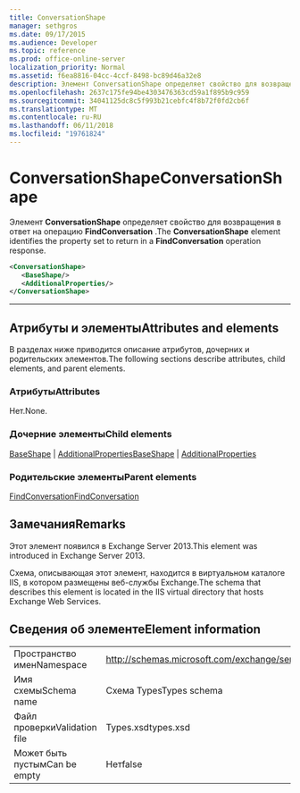 ```yaml
---
title: ConversationShape
manager: sethgros
ms.date: 09/17/2015
ms.audience: Developer
ms.topic: reference
ms.prod: office-online-server
localization_priority: Normal
ms.assetid: f6ea8816-04cc-4ccf-8498-bc89d46a32e8
description: Элемент ConversationShape определяет свойство для возвращения в ответ на операцию FindConversation.
ms.openlocfilehash: 2637c175fe94be4303476363cd59a1f895b9c959
ms.sourcegitcommit: 34041125dc8c5f993b21cebfc4f8b72f0fd2cb6f
ms.translationtype: MT
ms.contentlocale: ru-RU
ms.lasthandoff: 06/11/2018
ms.locfileid: "19761824"
---
```

# <a name="conversationshape"></a><span data-ttu-id="def8a-103">ConversationShape</span><span class="sxs-lookup"><span data-stu-id="def8a-103">ConversationShape</span></span>

<span data-ttu-id="def8a-104">Элемент **ConversationShape** определяет свойство для возвращения в ответ на операцию **FindConversation** .</span><span class="sxs-lookup"><span data-stu-id="def8a-104">The **ConversationShape** element identifies the property set to return in a **FindConversation** operation response.</span></span> 
  
```XML
<ConversationShape>
   <BaseShape/>
   <AdditionalProperties/>
</ConversationShape>
```

 ****
## <a name="attributes-and-elements"></a><span data-ttu-id="def8a-105">Атрибуты и элементы</span><span class="sxs-lookup"><span data-stu-id="def8a-105">Attributes and elements</span></span>

<span data-ttu-id="def8a-106">В разделах ниже приводится описание атрибутов, дочерних и родительских элементов.</span><span class="sxs-lookup"><span data-stu-id="def8a-106">The following sections describe attributes, child elements, and parent elements.</span></span>
  
### <a name="attributes"></a><span data-ttu-id="def8a-107">Атрибуты</span><span class="sxs-lookup"><span data-stu-id="def8a-107">Attributes</span></span>

<span data-ttu-id="def8a-108">Нет.</span><span class="sxs-lookup"><span data-stu-id="def8a-108">None.</span></span>
  
### <a name="child-elements"></a><span data-ttu-id="def8a-109">Дочерние элементы</span><span class="sxs-lookup"><span data-stu-id="def8a-109">Child elements</span></span>

<span data-ttu-id="def8a-110">[BaseShape](baseshape.md) | [AdditionalProperties](additionalproperties.md)</span><span class="sxs-lookup"><span data-stu-id="def8a-110">[BaseShape](baseshape.md) | [AdditionalProperties](additionalproperties.md)</span></span>
  
### <a name="parent-elements"></a><span data-ttu-id="def8a-111">Родительские элементы</span><span class="sxs-lookup"><span data-stu-id="def8a-111">Parent elements</span></span>

[<span data-ttu-id="def8a-112">FindConversation</span><span class="sxs-lookup"><span data-stu-id="def8a-112">FindConversation</span></span>](findconversation.md)
  
## <a name="remarks"></a><span data-ttu-id="def8a-113">Замечания</span><span class="sxs-lookup"><span data-stu-id="def8a-113">Remarks</span></span>

<span data-ttu-id="def8a-114">Этот элемент появился в Exchange Server 2013.</span><span class="sxs-lookup"><span data-stu-id="def8a-114">This element was introduced in Exchange Server 2013.</span></span>
  
<span data-ttu-id="def8a-115">Схема, описывающая этот элемент, находится в виртуальном каталоге IIS, в котором размещены веб-службы Exchange.</span><span class="sxs-lookup"><span data-stu-id="def8a-115">The schema that describes this element is located in the IIS virtual directory that hosts Exchange Web Services.</span></span>
  
## <a name="element-information"></a><span data-ttu-id="def8a-116">Сведения об элементе</span><span class="sxs-lookup"><span data-stu-id="def8a-116">Element information</span></span>

|||
|:-----|:-----|
|<span data-ttu-id="def8a-117">Пространство имен</span><span class="sxs-lookup"><span data-stu-id="def8a-117">Namespace</span></span>  <br/> |http://schemas.microsoft.com/exchange/services/2006/types  <br/> |
|<span data-ttu-id="def8a-118">Имя схемы</span><span class="sxs-lookup"><span data-stu-id="def8a-118">Schema name</span></span>  <br/> |<span data-ttu-id="def8a-119">Схема Types</span><span class="sxs-lookup"><span data-stu-id="def8a-119">Types schema</span></span>  <br/> |
|<span data-ttu-id="def8a-120">Файл проверки</span><span class="sxs-lookup"><span data-stu-id="def8a-120">Validation file</span></span>  <br/> |<span data-ttu-id="def8a-121">Types.xsd</span><span class="sxs-lookup"><span data-stu-id="def8a-121">types.xsd</span></span>  <br/> |
|<span data-ttu-id="def8a-122">Может быть пустым</span><span class="sxs-lookup"><span data-stu-id="def8a-122">Can be empty</span></span>  <br/> |<span data-ttu-id="def8a-123">Нет</span><span class="sxs-lookup"><span data-stu-id="def8a-123">false</span></span>  <br/> |
   

